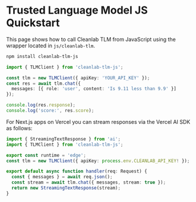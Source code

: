 # Trusted Language Model JS Quickstart

This page shows how to call Cleanlab TLM from JavaScript using the wrapper located in `js/cleanlab-tlm`.

```bash
npm install cleanlab-tlm-js
```

```ts
import { TLMClient } from 'cleanlab-tlm-js';

const tlm = new TLMClient({ apiKey: 'YOUR_API_KEY' });
const res = await tlm.chat({
  messages: [{ role: 'user', content: 'Is 9.11 less than 9.9' }]
});

console.log(res.response);
console.log('score:', res.score);
```

For Next.js apps on Vercel you can stream responses via the Vercel AI SDK as follows:

```ts
import { StreamingTextResponse } from 'ai';
import { TLMClient } from 'cleanlab-tlm-js';

export const runtime = 'edge';
const tlm = new TLMClient({ apiKey: process.env.CLEANLAB_API_KEY! });

export default async function handler(req: Request) {
  const { messages } = await req.json();
  const stream = await tlm.chat({ messages, stream: true });
  return new StreamingTextResponse(stream);
}
```
